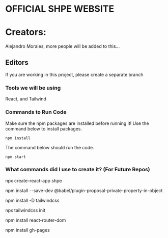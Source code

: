 # OFFICIAL SHPE WEBSITE 
# Creators: 
Alejandro Morales, more people will be added to this...

## Editors
If you are working in this project, please create a separate branch

### Tools we will be using
React, and Tailwind

### Commands to Run Code
Make sure the npm packages are installed before running it! Use the command below to install packages.
```
npm install
```
The command below should run the code.
```
npm start
```

### What commands did I use to create it? (For Future Repos)
npx create-react-app shpe

npm install --save-dev @babel/plugin-proposal-private-property-in-object

npm install -D tailwindcss

npx tailwindcss init

npm install react-router-dom

npm install gh-pages
